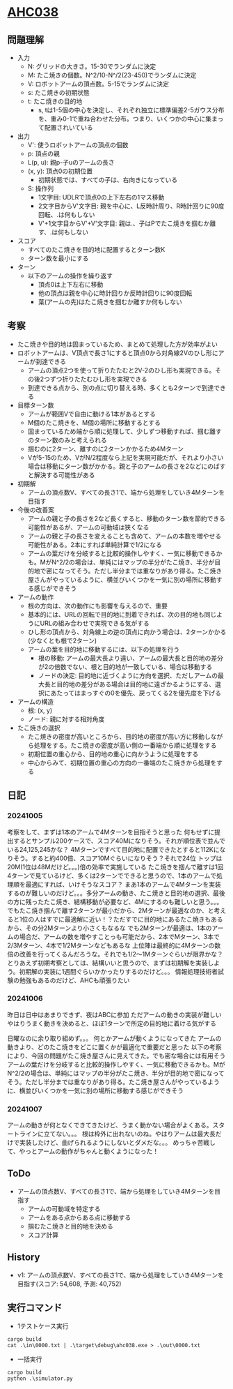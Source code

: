 # [AHC038](https://atcoder.jp/contests/ahc038/)

## 問題理解

- 入力
  - N: グリッドの大きさ。15-30でランダムに決定
  - M: たこ焼きの個数。N^2/10-N^/2(23-450)でランダムに決定
  - V: ロボットアームの頂点数。5-15でランダムに決定
  - s: たこ焼きの初期状態
  - t: たこ焼きの目的地
    - s, tは1-5個の中心を決定し、それぞれ独立に標準偏差2-5ガウス分布を、重み0-1で重ね合わせた分布。つまり、いくつかの中心に集まって配置されいている
- 出力
  - V': 使うロボットアームの頂点の個数
  - p: 頂点の親
  - L(p, u): 親p-子uのアームの長さ
  - (x, y): 頂点0の初期位置
    - 初期状態では、すべての子は、右向きになっている
  - S: 操作列
    - 1文字目: UDLRで頂点0の上下左右の1マス移動
    - 2文字目からV'文字目: 親を中心に、L反時計周り、R時計回りに90度回転、.は何もしない
    - V'+1文字目からV'+V'文字目: 親は.、子はPでたこ焼きを掴むか離す、.は何もしない
- スコア
  - すべてのたこ焼きを目的地に配置するとターン数K
  - ターン数を最小にする
- ターン
  - 以下のアームの操作を繰り返す
    - 頂点0は上下左右に移動
    - 他の頂点は親を中心に時計回りか反時計回りに90度回転
    - 葉(アームの先)はたこ焼きを掴むか離すか何もしない

## 考察

- たこ焼きや目的地は固まっているため、まとめて処理した方が効率がよい
- ロボットアームは、V頂点で長さ1にすると頂点0から対角線2Vのひし形にアームが到達できる
  - アームの頂点2つを使って折りたたむと2V-2のひし形も実現できる。その後2つずつ折りたたむひし形を実現できる
  - 到達できる点から、別の点に切り替える時、多くとも2ターンで到達できる
- 目標ターン数
  - アームが範囲Vで自由に動ける1本があるとする
  - M個のたこ焼きを、M個の場所に移動するとする
  - 固まっているため端から順に処理して、少しずつ移動すれば、掴む離すのターン数のみと考えられる
  - 掴むのに2ターン、離すのに2ターンかかるため4Mターン
  - Vが5-15のため、VがN/2程度なら上記を実現可能だが、それより小さい場合は移動にターン数がかかる。親と子のアームの長さを2などにのばすと解決する可能性がある
- 初期解
  - アームの頂点数V、すべての長さ1で、端から処理をしていき4Mターンを目指す
- 今後の改善案
  - アームの親と子の長さを2など長くすると、移動のターン数を節約できる可能性があるが、アームの可動域は狭くなる
  - アームの親と子の長さを変えることも含めて、アームの本数を増やせる可能性がある。2本にすれば単純計算で1/2になる
  - アームの葉だけを分岐すると比較的操作しやすく、一気に移動できるかも。MがN^2/2の場合は、単純にはマップの半分がたこ焼き、半分が目的地で密になってそう。ただし半分までは重なりがあり得る。たこ焼き屋さんがやっているように、横並びいくつかを一気に別の場所に移動する感じができそう
- アームの動作
  - 根の方向は、次の動作にも影響を与えるので、重要
  - 基本的には、URLの回転で目的地に到着できれば、次の目的地も同じようにURLの組み合わせで実現できる気がする
  - ひし形の頂点から、対角線上の逆の頂点に向かう場合は、2ターンかかる(少なくとも根で2ターン)
  - アームの葉を目的地に移動するには、以下の処理を行う
    - 根の移動: アームの最大長より遠い、アームの最大長と目的地の差分が2の倍数でない、根と目的地が一致している、場合は移動する
    - ノードの決定: 目的地に近づくように方向を選択、ただしアームの最大長と目的地の差分がある場合は目的地に遠ざかるようにする、選択にあたってはまっすぐの0を優先、戻ってくる2を優先度を下げる
- アームの構造
  - 根: (x, y)
  - ノード: 親に対する相対角度
- たこ焼きの選択
  - たこ焼きの密度が高いところから、目的地の密度が高い方に移動しながら処理をする。たこ焼きの密度が高い側の一番端から順に処理をする
  - 初期位置の重心から、目的地の重心に向かうように処理をする
  - 中心からみて、初期位置の重心の方向の一番端のたこ焼きから処理をする

## 日記

### 20241005

考察をして、まずは1本のアームで4Mターンを目指そうと思った
何もせずに提出するとサンプル200ケースで、スコア40Mになりそう。それが順位表で並んでいる24,125,245かな？
4Mターンですべて目的地に配置できたとすると112Kになりそう。すると約400倍、スコア10Mぐらいになりそう？それで24位
トップは20M(1位は48Mだけど。。。)倍の効率で実施している
たこ焼きを掴んで離すは1回4ターンで見ているけど、多くは2ターンでできると思うので、1本のアームで処理順を最適にすれば、いけそうなスコア？
まあ1本のアームで4Mターンを実装するのが難しいのだけど。。。多分アームの動き、たこ焼きと目的地の選択、最後の方に残ったたこ焼き、結構移動が必要など、4Mにするのも難しいと思う。。。
でもたこ焼き掴んで離す2ターンが最小だから、2Mターンが最適なのか、と考えると1位の人はすでに最適解に近い！？ただすでに目的地にあるたこ焼きもあるから、その分2Mターンより小さくもなるな
でも2Mターンが最適は、1本のアームの場合だ、アームの数を増やすことっも可能だから、2本でMターン、3本で2/3Mターン、4本で1/2Mターンなどもあるな
上位陣は最終的に4Mターンの数倍の改善を行ってくるんだろうな。それでも1/2～1Mターンぐらいが限界かな？
とりあえず初期考察としては、結構いいと思うので、まずは初期解を実装しよう。初期解の実装に1週間ぐらいかかったりするのだけど。。。
情報処理技術者試験の勉強もあるのだけど、AHCも頑張りたい

### 20241006

昨日は日中はあまりできず、夜はABCに参加
ただアームの動きの実装が難しい
やはりうまく動きを決めると、ほぼ1ターンで所定の目的地に着ける気がする

日曜なのに余り取り組めず。。。
何とかアームが動くようになってきた
アームの動きより、どのたこ焼きをどこに置くかが最適化で重要だと思った
以下の考察により、今回の問題がたこ焼き屋さんに見えてきた。でも密な場合には有用そう
アームの葉だけを分岐すると比較的操作しやすく、一気に移動できるかも。MがN^2/2の場合は、単純にはマップの半分がたこ焼き、半分が目的地で密になってそう。ただし半分までは重なりがあり得る。たこ焼き屋さんがやっているように、横並びいくつかを一気に別の場所に移動する感じができそう

### 20241007

アームの動きが何となくできてきたけど、うまく動かない場合がよくある。スタートラインに立てない。。。
根は枠外に出れないのね。やはりアームは最大長だけで実装したけど、曲げられるようにしないとダメだな。。。
めっちゃ苦戦して、やっとアームの動作がちゃんと動くようになった！

## ToDo

- アームの頂点数V、すべての長さ1で、端から処理をしていき4Mターンを目指す
  - アームの可動域を特定する
  - アームをある点からある点に移動する
  - 掴むたこ焼きと目的地を決める
  - スコア計算

## History

- v1: アームの頂点数V、すべての長さ1で、端から処理をしていき4Mターンを目指す(スコア: 54,608, 予測: 40,752)

## 実行コマンド

- 1テストケース実行

```
cargo build
cat .\in\0000.txt | .\target\debug\ahc038.exe > .\out\0000.txt
```

- 一括実行

```
cargo build
python .\simulator.py
```
